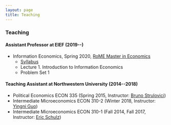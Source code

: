 ```yaml
---
layout: page
title: Teaching
---
```

### Teaching
#### Assistant Professor at EIEF (2019--)
* Information Economics, Spring 2020, [RoME Master in Economics](http://www.romemaster.it/)
  * [Syllabus](assets/2020_Information_Economics_Syllabus.pdf)
  * Lecture 1. Introduction to Information Economics
  * Problem Set 1

#### Teaching Assistant at Northwestern University (2014--2018)
* Political Economics ECON 335 (Spring 2015, Instructor: [Bruno Strulovici](http://faculty.wcas.northwestern.edu/~bhs675/))
* Intermediate Microeconomics ECON 310-2 (Winter 2018, Instructor: [Yingni Guo](http://yingniguo.com/))
* Intermediate Microeconomics ECON 310-1 (Fall 2014, Fall 2017, Instructor: [Eric Schulz](https://www.economics.northwestern.edu/people/directory/eric-schulz.html))
